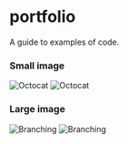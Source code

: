 
# portfolio
A guide to examples of code.
### Small image

![Octocat](https://github.githubassets.com/images/icons/emoji/octocat.png)
![Octocat](../img/portrait.jpeg)

### Large image

![Branching](https://guides.github.com/activities/hello-world/branching.png)
![Branching](https://guides.github.com/activities/hello-world/branching.png)